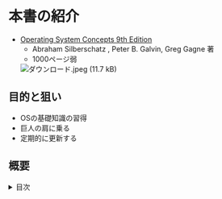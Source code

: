 # 本書の紹介
- [Operating System Concepts 9th Edition](https://www.amazon.co.jp/Operating-System-Concepts-Abraham-Silberschatz/dp/1118063333)
    - Abraham Silberschatz ,  Peter B. Galvin, Greg Gagne 著
    - 1000ページ弱
    <img width="NaN" alt="ダウンロード.jpeg (11.7 kB)" src="https://img.esa.io/uploads/production/attachments/14565/2020/06/01/74132/d86a23e7-6b38-4fd5-a4a4-f6d1b258ae20.jpeg">


## 目的と狙い
- OSの基礎知識の習得
- 巨人の肩に乗る
- 定期的に更新する

## 概要
<details><summary>目次</summary>

- [Chapter1　Introduction](https://github.com/ak1ya/til/blob/master/general_knowledge/Operating_System_Concepts_9th_Edition.mdOperating_System_Concepts_9th_Edition/Chapter1.md)
- Chapter2　Operating-System Structures
- Chapter3　Processes
- Chapter4　Threads
- Chapter5　Process Synchronization
- Chapter6　CPU Scheduling
- Chapter7　Deadlocks
- Chapter8　Main Memory
- Chapter9　Virtual Memory
- Chapter10　Mass-Storage Structure
- Chapter11　File-System Interface
- Chapter12　File-System Implementation
- Chapter13　I/O Systems
- Chapter14　Protection
- Chapter15　Security
- Chapter16　Virtual Machines
- Chapter17　Distributed Systems
- Chapter18　The Linux System
- Chapter19　Windows 7
- Chapter20　Influential Operating Systems
</details>
